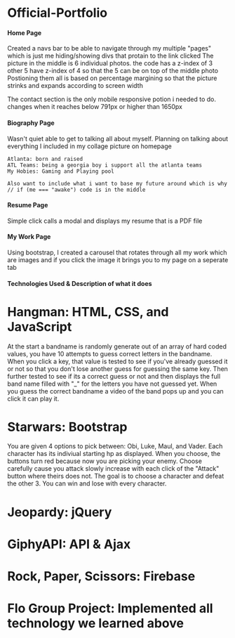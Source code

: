# Official-Portfolio

#### Home Page ####

Created a navs bar to be able to navigate through my multiple "pages" which is just me hiding/showing divs that protain to the link clicked
The picture in the middle is 6 individual photos. the code has a z-index of 3 other 5 have z-index of 4 so that the 5 can be on top of the middle photo
    Postioning them all is based on percentage margining so that the picture strinks and expands according to screen width

The contact section is the only mobile responsive potion i needed to do. changes when it reaches below 791px or higher than 1650px

#### Biography Page ####

Wasn't quiet able to get to talking all about myself.
Planning on talking about everything I included in my collage picture on homepage

    Atlanta: born and raised
    ATL Teams: being a georgia boy i support all the atlanta teams
    My Hobies: Gaming and Playing pool

    Also want to include what i want to base my future around which is why // if (me === "awake") code is in the middle

#### Resume Page ####

Simple click calls a modal and displays my resume that is a PDF file

#### My Work Page ####

Using bootstrap, I created a carousel that rotates through all my work which are images and if you click the image it brings you to my page on a seperate tab

#### Technologies Used & Description of what it does ####

# Hangman: HTML, CSS, and JavaScript #

At the start a bandname is randomly generate out of an array of hard coded values, you have 10 attempts to guess correct letters in the bandname.
When you click a key, that value is tested to see if you've already guessed it or not so that you don't lose another guess for guessing the same key.
Then further tested to see if its a correct guess or not and then displays the full band name filled with "_" for the letters you have not guessed yet.
When you guess the correct bandname a video of the band pops up and you can click it can play it.

# Starwars: Bootstrap #

You are given 4 options to pick between: Obi, Luke, Maul, and Vader. Each character has its indiviual starting hp as displayed.
When you choose, the buttons turn red because now you are picking your enemy. Choose carefully cause you attack slowly increase with each click of the "Attack"
button where theirs does not. The goal is to choose a character and defeat the other 3. You can win and lose with every character.

# Jeopardy: jQuery #

# GiphyAPI: API & Ajax #

# Rock, Paper, Scissors: Firebase #

# Flo Group Project: Implemented all technology we learned above #